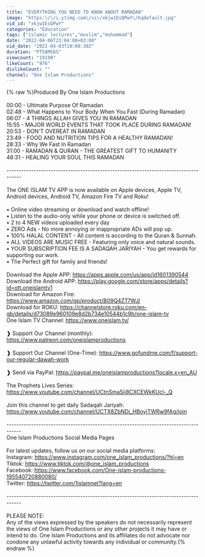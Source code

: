 ```yaml
---
title: "EVERYTHING YOU NEED TO KNOW ABOUT RAMADAN"
image: "https:\/\/i.ytimg.com\/vi\/xkjw1EsQPwY\/hqdefault.jpg"
vid_id: "xkjw1EsQPwY"
categories: "Education"
tags: ["islamic lectures","muslim","muhammad"]
date: "2022-04-06T23:04:08+03:00"
vid_date: "2022-04-03T10:00:30Z"
duration: "PT58M56S"
viewcount: "19190"
likeCount: "976"
dislikeCount: ""
channel: "One Islam Productions"
---
```

{% raw %}Produced By One Islam Productions<br /><br />00:00 - Ultimate Purpose Of Ramadan<br />02:48 - What Happens to Your Body When You Fast (During Ramadan)<br />06:07 - 4 THINGS ALLAH GIVES YOU IN RAMADAN<br />15:55 - MAJOR WORLD EVENTS THAT TOOK PLACE DURING RAMADAN!<br />20:53 - DON'T OVEREAT IN RAMADAN<br />23:49 - FOOD AND NUTRITION TIPS FOR A HEALTHY RAMADAN!<br />28:33 - Why We Fast In Ramadan<br />31:00 - RAMADAN &amp; QURAN - THE GREATEST GIFT TO HUMANITY<br />48:31 - HEALING YOUR SOUL THIS RAMADAN <br /><br />------------------------------------------------------------------------------------<br /><br />The ONE ISLAM TV APP is now available on Apple devices, Apple TV, Android devices, Android TV, Amazon Fire TV and Roku!<br /> <br />• Online video streaming or download and watch offline!<br />• Listen to the audio-only while your phone or device is switched off.<br />• 2 to 4 NEW videos uploaded every day<br />• ZERO Ads - No more annoying or inappropriate ADs will pop up.<br />• 100% HALAL CONTENT - All content is according to the Quran &amp; Sunnah.<br />• ALL VIDEOS ARE MUSIC FREE - Featuring only voice and natural sounds.<br />• YOUR SUBSCRIPTION FEE IS A SADAQAH JARIYAH - You get rewards for supporting our work. <br />• The Perfect gift for family and friends!<br /> <br />Download the Apple APP:  <a rel="nofollow" target="blank" href="https://apps.apple.com/us/app/id1601390544">https://apps.apple.com/us/app/id1601390544</a><br />Download the Android APP: <a rel="nofollow" target="blank" href="https://play.google.com/store/apps/details?id=ott.oneislamtv1">https://play.google.com/store/apps/details?id=ott.oneislamtv1</a><br />Download for Amazon Fire:  <a rel="nofollow" target="blank" href="https://www.amazon.com/gp/product/B09Q4ZT7WJ/">https://www.amazon.com/gp/product/B09Q4ZT7WJ/</a><br />Download for ROKU: <a rel="nofollow" target="blank" href="https://channelstore.roku.com/en-gb/details/d73089e960109e8d2b734e10544b1c9b/one-islam-tv">https://channelstore.roku.com/en-gb/details/d73089e960109e8d2b734e10544b1c9b/one-islam-tv</a><br />One Islam TV Channel: <a rel="nofollow" target="blank" href="https://www.oneislam.tv/">https://www.oneislam.tv/</a><br /><br />❱ Support Our Channel (monthly): <a rel="nofollow" target="blank" href="https://www.patreon.com/oneislamproductions">https://www.patreon.com/oneislamproductions</a><br />  <br />❱ Support Our Channel (One-Time): <a rel="nofollow" target="blank" href="https://www.gofundme.com/f/support-our-regular-dawah-work">https://www.gofundme.com/f/support-our-regular-dawah-work</a><br /><br />❱ Send via PayPal: <a rel="nofollow" target="blank" href="https://paypal.me/oneislamproductions?locale.x=en_AU">https://paypal.me/oneislamproductions?locale.x=en_AU</a> <br /><br />The Prophets Lives Series: <a rel="nofollow" target="blank" href="https://www.youtube.com/channel/UCtnSmaSii8CXCEWkKUcl-_Q">https://www.youtube.com/channel/UCtnSmaSii8CXCEWkKUcl-_Q</a><br /><br />Join this channel to get daily Sadaqah Jariyah:<br /><a rel="nofollow" target="blank" href="https://www.youtube.com/channel/UCTX8ZbNDi_HBoyjTWRw9fAg/join">https://www.youtube.com/channel/UCTX8ZbNDi_HBoyjTWRw9fAg/join</a><br /><br />------------------------------------------------------------------------------------<br />One Islam Productions Social Media Pages<br /><br />For latest updates, follow us on our social media platforms:<br />Instagram: <a rel="nofollow" target="blank" href="https://www.instagram.com/one_islam_productions/?hl=en">https://www.instagram.com/one_islam_productions/?hl=en</a><br />Tiktok: <a rel="nofollow" target="blank" href="https://www.tiktok.com/@one_islam_productions">https://www.tiktok.com/@one_islam_productions</a><br />Facebook: <a rel="nofollow" target="blank" href="https://www.facebook.com/One-islam-productions-195540720880080/">https://www.facebook.com/One-islam-productions-195540720880080/</a><br />Twitter: <a rel="nofollow" target="blank" href="https://twitter.com/1islamnet?lang=en">https://twitter.com/1islamnet?lang=en</a><br /><br />------------------------------------------------------------------------------------<br /><br />PLEASE NOTE: <br />Any of the views expressed by the speakers do not necessarily represent the views of One Islam Productions or any other projects it may have or intend to do. One Islam Productions and its affiliates do not advocate nor condone any unlawful activity towards any individual or community.{% endraw %}
